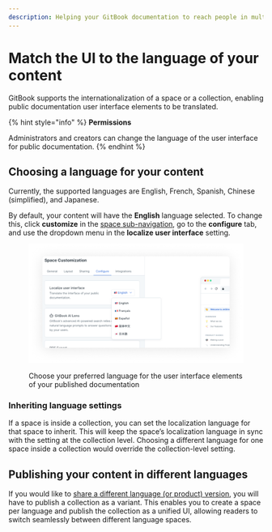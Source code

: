 ```yaml
---
description: Helping your GitBook documentation to reach people in multiple languages.
---
```


# Match the UI to the language of your content

GitBook supports the internationalization of a space or a collection, enabling public documentation user interface elements to be translated.

{% hint style="info" %}
**Permissions**

Administrators and creators can change the language of the user interface for public documentation.
{% endhint %}

## Choosing a language for your content

Currently, the supported languages are English, French, Spanish, Chinese (simplified), and Japanese.

By default, your content will have the **English** language selected. To change this, click **customize** in the [space sub-navigation](https://docs.gitbook.com/getting-started/overview#space-sub-navigation), go to the **configure** tab, and use the dropdown menu in the **localize user interface** setting.

<div data-full-width="true">

<figure><img src="../.gitbook/assets/internationalization-settings.png" alt="A screenshot of the customize panel. The configure tab has been selected, and the dropdown for the localize user interface setting has been expanded. It shows 5 language options: English, French, Spanish, Chinese (simplified), and Japanese."><figcaption><p>Choose your preferred language for the user interface elements of your published documentation</p></figcaption></figure>

</div>

### Inheriting language settings

If a space is inside a collection, you can set the localization language for that space to inherit. This will keep the space’s localization language in sync with the setting at the collection level. Choosing a different language for one space inside a collection would override the collection-level setting.

## Publishing your content in different languages

If you would like to [share a different language (or product) version](share/collection-publishing.md), you will have to publish a collection as a variant. This enables you to create a space per language and publish the collection as a unified UI, allowing readers to switch seamlessly between different language spaces.
